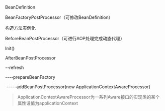 BeanDefinition

BeanFactoryPostProcessor（可修改BeanDefinition）

构造方法实例化

BeforeBeanPostProcessor（可进行AOP处理完成动态代理）

Init()

AfterBeanPostProcessor





--refresh

  ----prepareBeanFactory

​     -----addBeanPostProcessor(new ApplicationContextAwareProcessor)

>  ApplicationContextAwareProcessor为一系列Aware接口的实现类的某个属性设值为applicationContext

